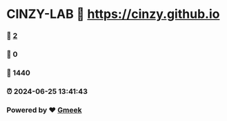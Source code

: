 # CINZY-LAB :link: https://cinzy.github.io 
### :page_facing_up: [2](https://cinzy.github.io/tag.html) 
### :speech_balloon: 0 
### :hibiscus: 1440 
### :alarm_clock: 2024-06-25 13:41:43 
### Powered by :heart: [Gmeek](https://github.com/Meekdai/Gmeek)
